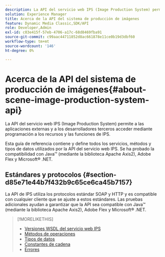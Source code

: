 ```yaml
---
description: La API del servicio web IPS (Image Production System) permite a las aplicaciones externas y a los desarrolladores terceros acceder mediante programación a los recursos y las funciones de IPS.
solution: Experience Manager
title: Acerca de la API del sistema de producción de imágenes
feature: Dynamic Media Classic,SDK/API
role: Developer,Admin
exl-id: c03e415f-57eb-4706-a17c-68d8469fba91
source-git-commit: c99aac44711852d8ac661878e11ce0b19d3dbf60
workflow-type: tm+mt
source-wordcount: '146'
ht-degree: 0%

---
```


# Acerca de la API del sistema de producción de imágenes{#about-scene-image-production-system-api}

La API del servicio web IPS (Image Production System) permite a las aplicaciones externas y a los desarrolladores terceros acceder mediante programación a los recursos y las funciones de IPS.

Esta guía de referencia contiene y define todos los servicios, métodos y tipos de datos utilizados por la API del servicio web IPS. Se ha probado la compatibilidad con Java™ (mediante la biblioteca Apache Axis2), Adobe Flex y Microsoft® .NET.

## Estándares y protocolos {#section-d85e71e44b7f432b9c65ce6ca45b7157}

La API de IPS utiliza los protocolos estándar SOAP y HTTP y es compatible con cualquier cliente que se ajuste a estos estándares. Las pruebas adicionales ayudan a garantizar que la API sea compatible con Java™ (mediante la biblioteca Apache Axis2), Adobe Flex y Microsoft® .NET.

>[!MORELIKETHIS]
>
>* [Versiones WSDL del servicio web IPS](c-wsdl-versions.md#concept-aff3e13f3b59486882260b5f2e962226)
>* [Métodos de operaciones](operations/c-operations-intro/c-methods/c-methods.md)
>* [Tipos de datos](types/c-data-types/c-data-types.md#concept-dcf2ce73ff334e22bc4c634e3a0a50a6)
>* [Constantes de cadena](string-constants/c-string-constants/c-string-constants.md)
>* [Errores](faults/c-faults/c-faults.md#concept-28c5e495f39443ecab05384d8cf8ab6b)
